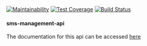 [![Maintainability](https://api.codeclimate.com/v1/badges/6403406123b488233b81/maintainability)](https://codeclimate.com/github/koechkevin/sms-management-api/maintainability)
[![Test Coverage](https://api.codeclimate.com/v1/badges/6403406123b488233b81/test_coverage)](https://codeclimate.com/github/koechkevin/sms-management-api/test_coverage)
[![Build Status](https://travis-ci.org/koechkevin/sms-management-api.svg?branch=master)](https://travis-ci.org/koechkevin/sms-management-api)
#### sms-management-api

The documentation for this api can be accessed [here](https://manage-sms.herokuapp.com/docs/#/)
